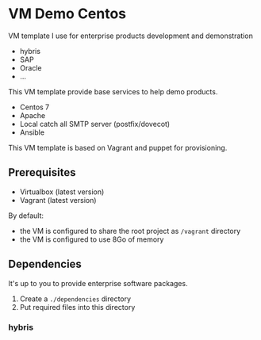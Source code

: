 VM Demo Centos
==============

VM template I use for enterprise products development and demonstration

* hybris
* SAP
* Oracle
* ...

This VM template provide base services to help demo products.

* Centos 7
* Apache
* Local catch all SMTP server (postfix/dovecot)
* Ansible

This VM template is based on Vagrant and puppet for provisioning.

## Prerequisites

* Virtualbox (latest version)
* Vagrant (latest version)

By default:

* the VM is configured to share the root project as `/vagrant` directory
* the VM is configured to use 8Go of memory


## Dependencies

It's up to you to provide enterprise software packages.

1. Create a `./dependencies` directory
2. Put required files into this directory

### hybris


